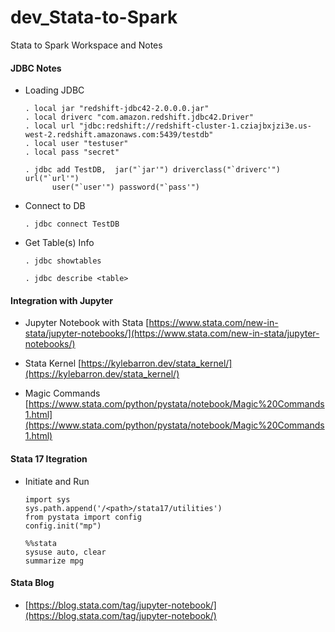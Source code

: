 # dev_Stata-to-Spark
Stata to Spark Workspace and Notes

#### JDBC Notes
- Loading JDBC
  ```
  . local jar "redshift-jdbc42-2.0.0.0.jar"
  . local driverc "com.amazon.redshift.jdbc42.Driver"
  . local url "jdbc:redshift://redshift-cluster-1.cziajbxjzi3e.us-west-2.redshift.amazonaws.com:5439/testdb"
  . local user "testuser"
  . local pass "secret"

  . jdbc add TestDB,  jar("`jar'") driverclass("`driverc'") url("`url'")
        user("`user'") password("`pass'")
  ```

- Connect to DB
  ```
  . jdbc connect TestDB
  ```

- Get Table(s) Info
  ```
  . jdbc showtables

  . jdbc describe <table>
  ```

#### Integration with Jupyter
- Jupyter Notebook with Stata
  [https://www.stata.com/new-in-stata/jupyter-notebooks/](https://www.stata.com/new-in-stata/jupyter-notebooks/) </br>

- Stata Kernel
  [https://kylebarron.dev/stata_kernel/](https://kylebarron.dev/stata_kernel/) <br/>
  
- Magic Commands
  [https://www.stata.com/python/pystata/notebook/Magic%20Commands1.html](https://www.stata.com/python/pystata/notebook/Magic%20Commands1.html) <br/>

#### Stata 17 Itegration
- Initiate and Run <br/>
  ```
  import sys
  sys.path.append('/<path>/stata17/utilities')
  from pystata import config
  config.init("mp")
  
  %%stata
  sysuse auto, clear
  summarize mpg
  ```

#### Stata Blog
- [https://blog.stata.com/tag/jupyter-notebook/](https://blog.stata.com/tag/jupyter-notebook/) <br/>
